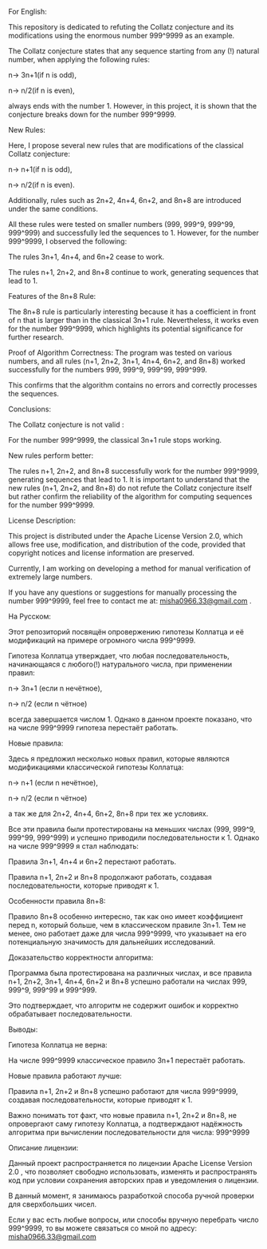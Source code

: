 For English: 

This repository is dedicated to refuting the Collatz conjecture and its modifications using the enormous number 999^9999 as an example.

The Collatz conjecture states that any sequence starting from any (!) natural number, when applying the following rules:

n→ 3n+1(if n is odd),

n→ n/2(if n is even),

always ends with the number 1. However, in this project, it is shown that the conjecture breaks down for the number 999^9999.

New Rules:

Here, I propose several new rules that are modifications of the classical Collatz conjecture:

n→ n+1(if n is odd),

n→ n/2(if n is even).

Additionally, rules such as 2n+2, 4n+4, 6n+2, and 8n+8 are introduced under the same conditions.

All these rules were tested on smaller numbers (999, 999^9, 999^99, 999^999) and successfully led the sequences to 1. However, for the number 999^9999, I observed the following:

The rules 3n+1, 4n+4, and 6n+2 cease to work.

The rules n+1, 2n+2, and 8n+8 continue to work, generating sequences that lead to 1.

Features of the 8n+8 Rule:

The 8n+8 rule is particularly interesting because it has a coefficient in front of n that is larger than in the classical 3n+1 rule. Nevertheless, it works even for the number 999^9999, which highlights its potential significance for further research.

Proof of Algorithm Correctness:
The program was tested on various numbers, and all rules (n+1, 2n+2, 3n+1, 4n+4, 6n+2, and 8n+8) worked successfully for the numbers 999, 999^9, 999^99, 999^999.

This confirms that the algorithm contains no errors and correctly processes the sequences.

Conclusions:

The Collatz conjecture is not valid :

For the number 999^9999, the classical 3n+1 rule stops working.

New rules perform better:

The rules n+1, 2n+2, and 8n+8 successfully work for the number 999^9999, generating sequences that lead to 1.
It is important to understand that the new rules (n+1, 2n+2, and 8n+8) do not refute the Collatz conjecture itself but rather confirm the reliability of the algorithm for computing sequences for the number 999^9999.

License Description:

This project is distributed under the Apache License Version 2.0, which allows free use, modification, and distribution of the code, provided that copyright notices and license information are preserved.

Currently, I am working on developing a method for manual verification of extremely large numbers.

If you have any questions or suggestions for manually processing the number 999^9999, feel free to contact me at: misha0966.33@gmail.com .

На Русском:

Этот репозиторий посвящён опровержению гипотезы Коллатца и её модификаций на примере огромного числа 999^9999. 

Гипотеза Коллатца утверждает, что любая последовательность, начинающаяся с любого(!) натурального числа, при применении правил:

n→ 3n+1 (если n нечётное),

n→ n/2 (если n чётное)

всегда завершается числом 1. Однако в данном проекте показано, что на числе 999^9999 гипотеза перестаёт работать.

Новые правила:

Здесь я предложил несколько новых правил, которые являются модификациями классической гипотезы Коллатца:

n→ n+1 (если n нечётное),

n→ n/2 (если n чётное)

а так же для 2n+2, 4n+4, 6n+2, 8n+8 при тех же условиях.

Все эти правила были протестированы на меньших числах (999, 999^9, 999^99, 999^999) и успешно приводили последовательности к 1. Однако на числе 999^9999 я стал наблюдать:

Правила 3n+1, 4n+4 и 6n+2 перестают работать.

Правила n+1, 2n+2 и 8n+8 продолжают работать, создавая последовательности, которые приводят к 1.

Особенности правила 8n+8:

Правило 8n+8 особенно интересно, так как оно имеет коэффициент перед n, который больше, чем в классическом правиле 3n+1. Тем не менее, оно работает даже для числа 999^9999, что указывает на его потенциальную значимость для дальнейших исследований.

Доказательство корректности алгоритма:

Программа была протестирована на различных числах, и все правила n+1, 2n+2, 3n+1, 4n+4, 6n+2 и 8n+8 успешно работали на числах 999, 999^9, 999^99 и 999^999.

Это подтверждает, что алгоритм не содержит ошибок и корректно обрабатывает последовательности.

Выводы:

Гипотеза Коллатца не верна:

На числе 999^9999 классическое правило 3n+1 перестаёт работать.

Новые правила работают лучше:

Правила n+1, 2n+2 и 8n+8 успешно работают для числа 999^9999, создавая последовательности, которые приводят к 1.

Важно понимать тот факт, что новые правила n+1, 2n+2 и 8n+8, не опровергают саму гипотезу Коллатца, а подтверждают надёжность алгоритма при вычислении последовательности для числа: 999^9999

Описание лицензии:

Данный проект распространяется по лицензии Apache License Version 2.0 , что позволяет свободно использовать, изменять и распространять код при условии сохранения авторских прав и уведомления о лицензии.

В данный момент, я занимаюсь разработкой способа ручной проверки для сверхбольших чисел.

Если у вас есть любые вопросы, или способы вручную перебрать число 999^9999, то вы можете связаться со мной по адресу: misha0966.33@gmail.com
